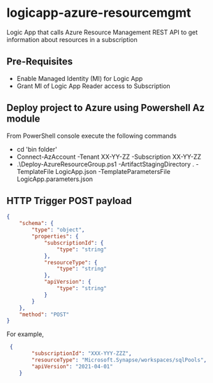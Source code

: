 # logicapp-azure-resourcemgmt
Logic App that calls Azure Resource Management REST API to get information about resources in a subscription

## Pre-Requisites
- Enable Managed Identity (MI) for Logic App
- Grant MI of Logic App Reader access to Subscription

## Deploy project to Azure using Powershell Az module
From PowerShell console execute the following commands
- cd 'bin folder'
- Connect-AzAccount -Tenant XX-YY-ZZ -Subscription XX-YY-ZZ
- .\Deploy-AzureResourceGroup.ps1 -ArtifactStagingDirectory . -TemplateFile LogicApp.json -TemplateParametersFile LogicApp.parameters.json

## HTTP Trigger POST payload
```json
{
    "schema": {
        "type": "object",
        "properties": {
            "subscriptionId": {
                "type": "string"
            },
            "resourceType": {
                "type": "string"
            },
            "apiVersion": {
                "type": "string"
            }
        }
    },
    "method": "POST"
}
```

For example,
```json
 {
        "subscriptionId": "XXX-YYY-ZZZ",
        "resourceType": "Microsoft.Synapse/workspaces/sqlPools",
        "apiVersion": "2021-04-01"
    }
```
